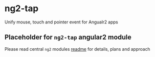 # ng2-tap
Unify mouse, touch and pointer event for Angualr2 apps

## Placeholder for `ng2-tap` angular2 module

Please read central `ng2` modules [readme](https://github.com/valor-software/ng2-plans) for details, plans and approach
